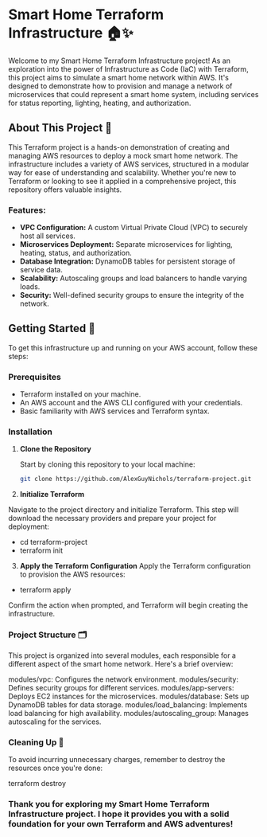 # Smart Home Terraform Infrastructure 🏠✨

Welcome to my Smart Home Terraform Infrastructure project! As an exploration into the power of Infrastructure as Code (IaC) with Terraform, this project aims to simulate a smart home network within AWS. It's designed to demonstrate how to provision and manage a network of microservices that could represent a smart home system, including services for status reporting, lighting, heating, and authorization.

## About This Project 📖

This Terraform project is a hands-on demonstration of creating and managing AWS resources to deploy a mock smart home network. The infrastructure includes a variety of AWS services, structured in a modular way for ease of understanding and scalability. Whether you're new to Terraform or looking to see it applied in a comprehensive project, this repository offers valuable insights.

### Features:

- **VPC Configuration:** A custom Virtual Private Cloud (VPC) to securely host all services.
- **Microservices Deployment:** Separate microservices for lighting, heating, status, and authorization.
- **Database Integration:** DynamoDB tables for persistent storage of service data.
- **Scalability:** Autoscaling groups and load balancers to handle varying loads.
- **Security:** Well-defined security groups to ensure the integrity of the network.

## Getting Started 🚀

To get this infrastructure up and running on your AWS account, follow these steps:

### Prerequisites

- Terraform installed on your machine.
- An AWS account and the AWS CLI configured with your credentials.
- Basic familiarity with AWS services and Terraform syntax.

### Installation

1. **Clone the Repository**

   Start by cloning this repository to your local machine:

   ```bash
   git clone https://github.com/AlexGuyNichols/terraform-project.git
2. **Initialize Terraform**

Navigate to the project directory and initialize Terraform. This step will download the necessary providers and prepare your project for deployment:
- cd terraform-project
- terraform init

3. **Apply the Terraform Configuration**
Apply the Terraform configuration to provision the AWS resources:
- terraform apply

Confirm the action when prompted, and Terraform will begin creating the infrastructure.

### Project Structure 🗂

This project is organized into several modules, each responsible for a different aspect of the smart home network. Here's a brief overview:

  modules/vpc: Configures the network environment.
  modules/security: Defines security groups for different services.
  modules/app-servers: Deploys EC2 instances for the microservices.
  modules/database: Sets up DynamoDB tables for data storage.
  modules/load_balancing: Implements load balancing for high availability.
  modules/autoscaling_group: Manages autoscaling for the services.
  
### Cleaning Up 🧽

To avoid incurring unnecessary charges, remember to destroy the resources once you're done:

terraform destroy

### Thank you for exploring my Smart Home Terraform Infrastructure project. I hope it provides you with a solid foundation for your own Terraform and AWS adventures!
